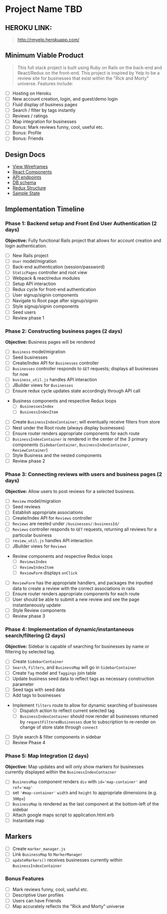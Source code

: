 # Project Name TBD

## HEROKU LINK:
> http://rmyelp.herokuapp.com/

## Minimum Viable Product
> This full stack project is built using Ruby on Rails on the back-end and React/Redux on the front-end. This project is inspired by Yelp to be a review site for businesses that exist within the "Rick and Morty" universe. Features include:

- [ ] Hosting on Heroku
- [ ] New account creation, login, and guest/demo login
- [ ] Fluid display of business pages
- [ ] Search / filter by tags instantly
- [ ] Reviews / ratings
- [ ] Map integration for businesses
- [ ] Bonus: Mark reviews funny, cool, useful etc.
- [ ] Bonus: Profile
- [ ] Bonus: Friends

## Design Docs
* [View Wireframes][wireframes]
* [React Components][components]
* [API endpoints][api-endpoints]
* [DB schema][schema]
* [Redux Structure][redux-structure]
* [Sample State][sample-state]

[wireframes]: docs/wireframes
[components]: docs/component-heirarchy.md
[redux-structure]: docs/redux-structure.md
[sample-state]: docs/sample-state.md
[api-endpoints]: docs/api-endpoints.md
[schema]: docs/schema.md

## Implementation Timeline

### Phase 1: Backend setup and Front End User Authentication (2 days)

**Objective:** Fully functional Rails project that allows for account creation and login authentication.

- [ ] New Rails project
- [ ] `User` model/migration
- [ ] Back-end authentication (session/password)
- [ ] `StaticPages` controller and root view
- [ ] Webpack & react/redux modules
- [ ] Setup API interaction
- [ ] Redux cycle for front-end authentication
- [ ] User signup/signin components
- [ ] Navigate to Root page after signup/signin
- [ ] Style signup/signin components
- [ ] Seed users
- [ ] Review phase 1

### Phase 2: Constructing business pages (2 days)

**Objective:** Business pages will be rendered

- [ ] `Business` model/migration
- [ ] Seed businesses
- [ ] Create/Index API for `Businesses` controller
- [ ] `Businesses` controller responds to `GET` requests; displays all businesses for now
- [ ] `business_util.js` handles API interaction
- [ ] JBuilder views for `Businesses`
- [ ] Ensure redux cycle updates state accordingly through API call
- Business components and respective Redux loops
  - [ ] `BusinessesIndex`
  - [ ] `BusinessIndexItem`
- [ ] Create `BusinessIndexContainer`; will eventually receive filters from store
- [ ] Nest under the Root route (always display businesses)
- [ ] Ensure router renders appropriate components for each route
- [ ] `BusinessIndexContainer` is rendered in the center of the 3 primary components (`SidebarContainer`, `BusinessIndexContainer`, `ReviewContainer`)
- [ ] Style Business and the nested components
- [ ] Review phase 2

### Phase 3: Connecting reviews with users and business pages (2 days)

**Objective:** Allow users to post reviews for a selected business.

- [ ] `Review` model/migration
- [ ] Seed reviews
- [ ] Establish appropriate associations
- [ ] Create/Index API for `Reviews` controller
- [ ] `Reviews` are nested under `/businesses/:businessId/`
- [ ] `Reviews` controller responds to `GET` requests, returning all reviews for a particular business
- [ ] `review_util.js` handles API interaction
- [ ] JBuilder views for `Reviews`
- Review components and respective Redux loops
  - [ ] `ReviewsIndex`
  - [ ] `ReviewIndexItem`
  - [ ] `ReviewForm` displays `onClick`
- [ ] `ReviewForm` has the appropriate handlers, and packages the inputted data to create a review with the correct associations in rails
- [ ] Ensure router renders appropriate components for each route
- [ ] User should be able to submit a new review and see the page instantaneously update
- [ ] Style Review components
- [ ] Review phase 3

### Phase 4: Implementation of dynamic/instantaneous search/filtering (2 days)

**Objective:** Sidebar is capable of searching for businesses by name or filtering by selected tag.

- [ ] Create `SidebarContainer`
- [ ] `Search`, `Filters`, and `BusinessMap` will go in `SidebarContainer`
- [ ] Create `Tag` model and `Taggings` join table
- [ ] Update business seed data to reflect tags as necessary construction parameter
- [ ] Seed tags with seed data
- [ ] Add tags to businesses
- Implement `filters` route to allow for dynamic searching of businesses
  - [ ] Dispatch action to reflect current selected tag
  - [ ] `BusinessIndexContainer` should now render all businesses returned by `requestFilteredBusinesses` due to subscription to re-render on change of store state through `connect`
- [ ] Style search & filter components in sidebar
- [ ] Review Phase 4

### Phase 5: Map Integration (2 days)

**Objective:** Map updates and will only show markers for businesses currently displayed within the `BusinessIndexContainer`

- [ ] `BusinessMap` component renders `div` with `id='map-container'` and `ref='map'`
- [ ] set `'#map-container'` `width` and `height` to appropriate dimensions (e.g. `300px`)
- [ ] `BusinessMap` is rendered as the last component at the bottom-left of the sidebar
- [ ] Attach google maps script to application.html.erb
- [ ] Instantiate map

## Markers

- [ ] Create `marker_manager.js`
- [ ] Link `BusinessMap` to `MarkerManager`
- [ ] `updateMarkers()` receives businesses currently within `BusinessIndexContainer`

### Bonus Features
- [ ] Mark reviews funny, cool, useful etc.
- [ ] Descriptive User profiles
- [ ] Users can have Friends
- [ ] Map accurately reflects the "Rick and Morty" universe
